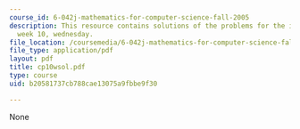 ```yaml
---
course_id: 6-042j-mathematics-for-computer-science-fall-2005
description: This resource contains solutions of the problems for the in-class problems
  week 10, wednesday.
file_location: /coursemedia/6-042j-mathematics-for-computer-science-fall-2005/b20581737cb788cae13075a9fbbe9f30_cp10wsol.pdf
file_type: application/pdf
layout: pdf
title: cp10wsol.pdf
type: course
uid: b20581737cb788cae13075a9fbbe9f30

---
```

None